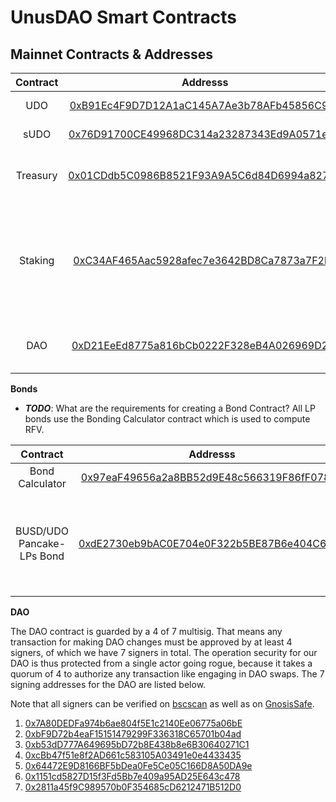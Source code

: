 # UnusDAO Smart Contracts

## Mainnet Contracts & Addresses

|Contract       | Addresss                                                                                                            | Notes   |
|:-------------:|:-------------------------------------------------------------------------------------------------------------------:|-------|
|UDO            |[0xB91Ec4F9D7D12A1aC145A7Ae3b78AFb45856C9c8](https://bscscan.com/address/0xB91Ec4F9D7D12A1aC145A7Ae3b78AFb45856C9c8)| Main Token Contract|
|sUDO           |[0x76D91700CE49968DC314a23287343Ed9A0571eD0](https://bscscan.com/address/0x76D91700CE49968DC314a23287343Ed9A0571eD0)| Staked UDO|
|Treasury       |[0x01CDdb5C0986B8521F93A9A5C6d84D6994a82742](https://bscscan.com/address/0x01CDdb5C0986B8521F93A9A5C6d84D6994a82742)| UnusDAO Treasury holds all the assets        |
|Staking |[0xC34AF465Aac5928afec7e3642BD8Ca7873a7F2b2](https://bscscan.com/address/0xC34AF465Aac5928afec7e3642BD8Ca7873a7F2b2)| Main Staking contract responsible for calling rebases every 9600 blocks|
|DAO            |[0xD21EeEd8775a816bCb0222F328eB4A026969D2Bf](https://bscscan.com/address/0xD21EeEd8775a816bCb0222F328eB4A026969D2Bf)|Storage Wallet for DAO under MS |

**Bonds**
- **_TODO_**: What are the requirements for creating a Bond Contract?
All LP bonds use the Bonding Calculator contract which is used to compute RFV. 

|Contract       | Addresss                                                                                                            | Notes   |
|:-------------:|:-------------------------------------------------------------------------------------------------------------------:|-------|
|Bond Calculator|[0x97eaF49656a2a8BB52d9E48c566319F86fF07860](https://bscscan.com/address/0x97eaF49656a2a8BB52d9E48c566319F86fF07860)| |
|BUSD/UDO Pancake-LPs Bond|[0xdE2730eb9bAC0E704e0F322b5BE87B6e404C639b](https://bscscan.com/address/0xdE2730eb9bAC0E704e0F322b5BE87B6e404C639b)| Manages mechhanism for thhe protocol to buy back its own liquidity from the pair. |

**DAO**

The DAO contract is guarded by a 4 of 7 multisig. That means any transaction for making DAO changes must be approved by at least 4 signers, of which we have 7 signers in total. The operation security for our DAO is thus protected from a single actor going rogue, because it takes a quorum of 4 to authorize any transaction like engaging in DAO swaps. The 7 signing addresses for the DAO are listed below.

Note that all signers can be verified on [bscscan](https://www.bscscan.com/address/0xD21EeEd8775a816bCb0222F328eB4A026969D2Bf#readProxyContract) as well as on [GnosisSafe](https://gnosis-safe.io/app/bnb:0xD21EeEd8775a816bCb0222F328eB4A026969D2Bf/settings/owners).

1. [0x7A80DEDFa974b6ae804f5E1c2140Ee06775a06bE](https://bscscan.com/address/0x997F660C5B162b78C7e003D120380e21Dfe09332)
2. [0xbF9D72b4eaF15151479299F336318C65701b04ad](https://bscscan.com/address/0xbF9D72b4eaF15151479299F336318C65701b04ad)
3. [0xb53dD777A649695bD72b8E438b8e6B30640271C1](https://bscscan.com/address/0xb53dD777A649695bD72b8E438b8e6B30640271C1)
4. [0xcBb47f51e8f2AD661c583105A03491e0e4433435](https://bscscan.com/address/0xcBb47f51e8f2AD661c583105A03491e0e4433435)
5. [0x64472E9D8166BF5bDea0Fe5Ce05C166D8A50DA9e](https://bscscan.com/address/0x64472E9D8166BF5bDea0Fe5Ce05C166D8A50DA9e)
6. [0x1151cd5827D15f3Fd5Bb7e409a95AD25E643c478](https://bscscan.com/address/0x1151cd5827D15f3Fd5Bb7e409a95AD25E643c478)
7. [0x2811a45f9C989570b0F354685cD6212471B512D0](https://bscscan.com/address/0x2811a45f9C989570b0F354685cD6212471B512D0)